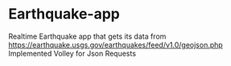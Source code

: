 # Earthquake-app
Realtime Earthquake app that gets its data from https://earthquake.usgs.gov/earthquakes/feed/v1.0/geojson.php
Implemented Volley for Json Requests
